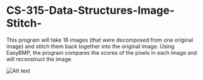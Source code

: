 CS-315-Data-Structures-Image-Stitch-
====================================

This program will take 16 images (that were decomposed from one original image) and stitch them back together into the original image. Using EasyBMP, the program compares the scores of the pixels in each image and will reconstruct the image. 


![Alt text](http://full/path/to/FinalImage.bmp "Tiger Stitch")
